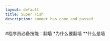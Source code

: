 ```yaml
---
layout: default
title: Super Fish
description: summer has come and passed
---
```


#程序员必备技能：翻墙
*为什么要翻墙
**什么是墙
